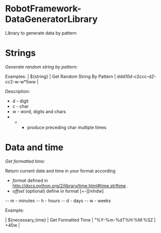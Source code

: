 RobotFramework-DataGeneratorLibrary
===================================

Library to generate data by pattern


Strings
===================================

*Generate random string by pattern:*

Examples:
| ${string} | Get Random String By Pattern | ddd*10d-c*2ccc-d*2-cc*2-w-w*5ww |

Description:
- d - digit
- c - char
- w - word, digits and chars
- * - produce preceding char multiple times


Data and time 
===================================

*Get formatted time:*

Return current date and time in your format according
- *format* defined in http://docs.python.org/2/library/time.html#time.strftime .
- *offset* (optional) define in format [+-]<number>[mhdw]

--   m - minutes
--   h - hours
--   d - days
--   w - weeks

Example:

| ${necessary_time} | Get Formatted Time | "%Y-%m-%dT%H:%M:%SZ | +40w |

